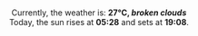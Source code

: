 <p  align="center"><br/>Currently, the weather is: <b> 27°C, <i>broken clouds</i></b></br>Today, the sun rises at <b>05:28</b> and sets at <b>19:08</b>.</p>